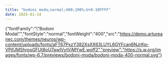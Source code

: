 ```yaml
---
title: "bodoni moda;normal;400;100%;U+0-10FFFF"
date: 2025-01-14
---
```


{"fontFamily":"\\"Bodoni Moda\\"","fontStyle":"normal","fontWeight":"400","src":"https://demo.artureanec.com/themes/neuros/wp-content/uploads/fonts/aFT67PxzY382XsXX63LUYL6GYFcan6NJrKp-VPjfJMShrpsGFUt8oU7awIVytVjMYwE.woff2","preview":"https://s.w.org/images/fonts/wp-6.7/previews/bodoni-moda/bodoni-moda-400-normal.svg"}
